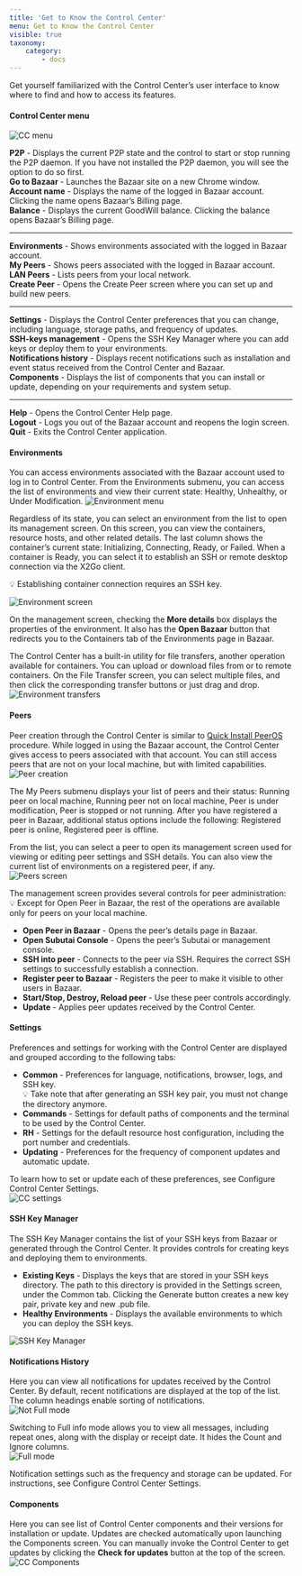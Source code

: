 ```yaml
---
title: 'Get to Know the Control Center'
menu: Get to Know the Control Center
visible: true
taxonomy:
    category:
        - docs
---
```


Get yourself familiarized with the Control Center’s user interface to know where to find and how to access its features. 

#### Control Center menu
![CC menu](cc-menu2.png)

**P2P** - Displays the current P2P state and the control to start or stop running the P2P daemon. If you have not installed the P2P daemon, you will see the option to do so first.   
**Go to Bazaar** - Launches the Bazaar site on a new Chrome window.   
**Account name** - Displays the name of the logged in Bazaar account. Clicking the name opens Bazaar’s Billing page.   
**Balance** - Displays the current GoodWill balance. Clicking the balance opens Bazaar’s Billing page.   

---------------

**Environments** - Shows environments associated with the logged in Bazaar account.   
**My Peers** - Shows peers associated with the logged in Bazaar account.   
**LAN Peers** - Lists peers from your local network.   
**Create Peer** - Opens the Create Peer screen where you can set up and build new peers.   

---------------

**Settings** - Displays the Control Center preferences that you can change, including language, storage paths, and frequency of updates.   
**SSH-keys management** - Opens the SSH Key Manager where you can add keys or deploy them to your environments.   
**Notifications history** - Displays recent notifications such as installation and event status received from the Control Center and Bazaar.    
**Components** - Displays the list of components that you can install or update, depending on your requirements and system setup.   

---------------

**Help** - Opens the Control Center Help page.   
**Logout** - Logs you out of the Bazaar account and reopens the login screen.    
**Quit** - Exits the Control Center application.    

#### Environments
You can access environments associated with the Bazaar account used to log in to Control Center. From the Environments submenu, you can access the list of environments and view their current state: Healthy, Unhealthy, or Under Modification.
![Environment menu](cc-envmenu.png)

Regardless of its state, you can select an environment from the list to open its management screen. On this screen, you can view the containers, resource hosts, and other related details. The last column shows the container’s current state: Initializing, Connecting, Ready, or Failed. When a container is Ready, you can select it to establish an SSH or remote desktop connection via the X2Go client.

💡 Establishing container connection requires an SSH key.

![Environment screen](cc-env.png)

On the management screen, checking the **More details** box displays the properties of the environment. It also has the **Open Bazaar** button that redirects you to the Containers tab of the Environments page in Bazaar. 

The Control Center has a built-in utility for file transfers, another operation available for containers. You can upload or download files from or to remote containers. On the File Transfer screen, you can select multiple files, and then click the corresponding transfer buttons or just drag and drop.    
![Environment transfers](cc-transfer-resized.png)

#### Peers 
Peer creation through the Control Center is similar to [Quick Install PeerOS](../../../working-with-subutai/using-peeros/peeros-quick-install) procedure. While logged in using the Bazaar account, the Control Center gives access to peers associated with that account. You can still access peers that are not on your local machine, but with limited capabilities.    
![Peer creation](cc-peercreation.png)

The My Peers submenu displays your list of peers and their status: Running peer on local machine, Running peer not on local machine, Peer is under modification, Peer is stopped or not running. After you have registered a peer in Bazaar, additional status options include the following: Registered peer is online, Registered peer is offline. 

From the list, you can select a peer to open its management screen used for viewing or editing peer settings and SSH details. You can also view the current list of environments on a registered peer, if any.    
![Peers screen](cc-peerscreen.png)

The management screen provides several controls for peer administration:    
💡 Except for Open Peer in Bazaar, the rest of the operations are available only for peers on your local machine.

* **Open Peer in Bazaar** - Opens the peer’s details page in Bazaar.   
* **Open Subutai Console** - Opens the peer’s Subutai or management console. 
* **SSH into peer** - Connects to the peer via SSH. Requires the correct SSH settings to successfully establish a connection.
* **Register peer to Bazaar** - Registers the peer to make it visible to other users in Bazaar.
* **Start/Stop, Destroy, Reload peer** - Use these peer controls accordingly. 
* **Update** - Applies peer updates received by the Control Center.

#### Settings
Preferences and settings for working with the Control Center are displayed and grouped according to the following tabs:

* **Common** - Preferences for language, notifications, browser, logs, and SSH key.   
  💡 Take note that after generating an SSH key pair, you must not change the directory anymore. 
* **Commands** - Settings for default paths of components and the terminal to be used by the Control Center.
* **RH**  - Settings for the default resource host configuration, including the port number and credentials.
* **Updating** - Preferences for the frequency of component updates and automatic update.  

To learn how to set or update each of these preferences, see Configure Control Center Settings.   
![CC settings](cc-settings.png)

#### SSH Key Manager
The SSH Key Manager contains the list of your SSH keys from Bazaar or generated through the Control Center. It provides controls for creating keys and deploying them to environments.

* **Existing Keys** - Displays the keys that are stored in your SSH keys directory. The path to this directory is provided in the Settings screen, under the Common tab. Clicking the Generate button creates a new key pair, private key and new .pub file. 
* **Healthy Environments** - Displays the available environments to which you can deploy the SSH keys.

![SSH Key Manager](cc-SSHkey.png)

#### Notifications History
Here you can view all notifications for updates received by the Control Center. By default, recent notifications are displayed at the top of the list. The column headings enable sorting of notifications.    
![Not Full mode](cc-notificationsnotfull.png)

Switching to Full info mode allows you to view all messages, including repeat ones, along with the display or receipt date. It hides the Count and Ignore columns.    
![Full mode](cc-notificationsfull.png)

Notification settings such as the frequency and storage can be updated. For instructions, see Configure Control Center Settings.

#### Components
Here you can see list of Control Center components and their versions for installation or update. Updates are checked automatically upon launching the Components screen. You can manually invoke the Control Center to get updates by clicking the **Check for updates** button at the top of the screen.    
![CC Components](cc-components.png)

